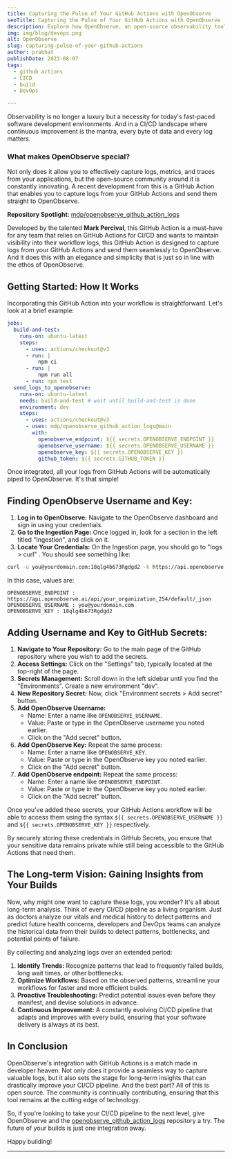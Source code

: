 ```yaml
---
title: Capturing the Pulse of Your GitHub Actions with OpenObserve
seoTitle: Capturing the Pulse of Your GitHub Actions with OpenObserve
description: Explore how OpenObserve, an open-source observability tool, collaborates seamlessly with GitHub Actions through the 'openobserve_github_action_logs' repository by Mark Percival. This integration offers developers an efficient way to capture logs, enabling long-term analysis to detect build patterns and improve CI/CD pipelines. Dive into the benefits of continuous data monitoring and how it can revolutionize your software delivery process.
img: img/blog/devops.png
alt: OpenObserve
slug: capturing-pulse-of-your-github-actions
author: prabhat
publishDate: 2023-08-07
tags:
  - github actions
  - CICD
  - build
  - DevOps

---
```


Observability is no longer a luxury but a necessity for today's fast-paced software development environments. And in a CI/CD landscape where continuous improvement is the mantra, every byte of data and every log matters. 

### **What makes OpenObserve special?**

Not only does it allow you to effectively capture logs, metrics, and traces from your applications, but the open-source community around it is constantly innovating. A recent development from this is a GitHub Action that enables you to capture logs from your GitHub Actions and send them straight to OpenObserve.

**Repository Spotlight**: [mdp/openobserve_github_action_logs](https://github.com/mdp/openobserve_github_action_logs)

Developed by the talented **Mark Percival**, this GitHub Action is a must-have for any team that relies on GitHub Actions for CI/CD and wants to maintain visibility into their workflow logs, this GitHub Action is designed to capture logs from your GitHub Actions and send them seamlessly to OpenObserve. And it does this with an elegance and simplicity that is just so in line with the ethos of OpenObserve.

## Getting Started: How It Works

Incorporating this GitHub Action into your workflow is straightforward. Let's look at a brief example:

```yaml
jobs:
  build-and-test:
    runs-on: ubuntu-latest
    steps:
      - uses: actions/checkout@v3
      - run: |
          npm ci
      - run: |
          npm run all
      - run: npm test
  send_logs_to_openobserve:
    runs-on: ubuntu-latest
    needs: build-and-test # wait until build-and-test is done
    environment: dev
    steps:
      - uses: actions/checkout@v3
      - uses: mdp/openobserve_github_action_logs@main
        with:
          openobserve_endpoint: ${{ secrets.OPENOBSERVE_ENDPOINT }} 
          openobserve_username: ${{ secrets.OPENOBSERVE_USERNAME }}
          openobserve_key: ${{ secrets.OPENOBSERVE_KEY }}
          github_token: ${{ secrets.GITHUB_TOKEN }}
```

Once integrated, all your logs from GitHub Actions will be automatically piped to OpenObserve. It's that simple!


## Finding OpenObserve Username and Key:
1. **Log in to OpenObserve:** Navigate to the OpenObserve dashboard and sign in using your credentials.
2. **Go to the Ingestion Page:** Once logged in, look for a section in the left titled "Ingestion", and click on it.
3. **Locate Your Credentials:** On the Ingestion page, you should go to "logs > curl" . You should see something like:
```bash
curl -u you@yourdomain.com:18qlg4b673Rgdgd2 -k https://api.openobserve.ai/api/your_organization_254/default/_json -d [JSON-DATA]
```

In this case, values are:
```
OPENOBSERVE_ENDPOINT : https://api.openobserve.ai/api/your_organization_254/default/_json
OPENOBSERVE_USERNAME : you@yourdomain.com
OPENOBSERVE_KEY : 18qlg4b673Rgdgd2
```

## Adding Username and Key to GitHub Secrets:
1. **Navigate to Your Repository:** Go to the main page of the GitHub repository where you wish to add the secrets.
2. **Access Settings:** Click on the "Settings" tab, typically located at the top-right of the page.
3. **Secrets Management:** Scroll down in the left sidebar until you find the "Environments". Create a new environment "dev".
4. **New Repository Secret:** Now, click "Environment secrets > Add secret" button.
5. **Add OpenObserve Username:** 
   - Name: Enter a name like `OPENOBSERVE_USERNAME`.
   - Value: Paste or type in the OpenObserve username you noted earlier.
   - Click on the "Add secret" button.
6. **Add OpenObserve Key:** Repeat the same process:
   - Name: Enter a name like `OPENOBSERVE_KEY`.
   - Value: Paste or type in the OpenObserve key you noted earlier.
   - Click on the "Add secret" button.
7. **Add OpenObserve endpoint:** Repeat the same process:
   - Name: Enter a name like `OPENOBSERVE_ENDPOINT`.
   - Value: Paste or type in the OpenObserve key you noted earlier.
   - Click on the "Add secret" button.


Once you've added these secrets, your GitHub Actions workflow will be able to access them using the syntax `${{ secrets.OPENOBSERVE_USERNAME }}` and `${{ secrets.OPENOBSERVE_KEY }}` respectively.

By securely storing these credentials in GitHub Secrets, you ensure that your sensitive data remains private while still being accessible to the GitHub Actions that need them.

## The Long-term Vision: Gaining Insights from Your Builds

Now, why might one want to capture these logs, you wonder? It's all about long-term analysis. Think of every CI/CD pipeline as a living organism. Just as doctors analyze our vitals and medical history to detect patterns and predict future health concerns, developers and DevOps teams can analyze the historical data from their builds to detect patterns, bottlenecks, and potential points of failure.

By collecting and analyzing logs over an extended period:

1. **Identify Trends:** Recognize patterns that lead to frequently failed builds, long wait times, or other bottlenecks.
2. **Optimize Workflows:** Based on the observed patterns, streamline your workflows for faster and more efficient builds.
3. **Proactive Troubleshooting:** Predict potential issues even before they manifest, and devise solutions in advance.
4. **Continuous Improvement:** A constantly evolving CI/CD pipeline that adapts and improves with every build, ensuring that your software delivery is always at its best.

## In Conclusion

OpenObserve's integration with GitHub Actions is a match made in developer heaven. Not only does it provide a seamless way to capture valuable logs, but it also sets the stage for long-term insights that can drastically improve your CI/CD pipeline. And the best part? All of this is open source. The community is continually contributing, ensuring that this tool remains at the cutting edge of technology.

So, if you're looking to take your CI/CD pipeline to the next level, give OpenObserve and the [openobserve_github_action_logs](https://github.com/mdp/openobserve_github_action_logs) repository a try. The future of your builds is just one integration away.

Happy building!

---
